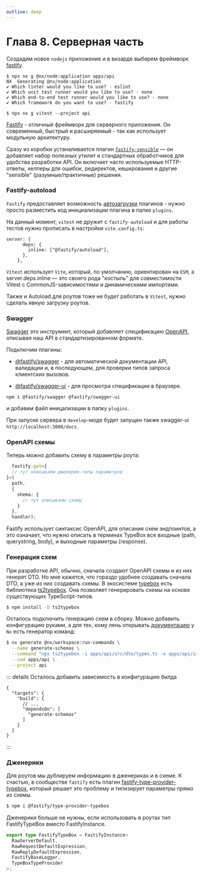 ```yaml
---
outline: deep
---
```


# Глава 8. Серверная часть

Создадим новое `nodejs` приложение и в визарде выберем фреймворк [fastify](https://fastify.dev/).

```shell
$ npx nx g @nx/node:application apps/api
NX  Generating @nx/node:application
✔ Which linter would you like to use? · eslint
✔ Which unit test runner would you like to use? · none
✔ Which end-to-end test runner would you like to use? · none
✔ Which framework do you want to use? · fastify

$ npx nx g vitest --project api
```

[Fastify](https://fastify.dev/) - отличный фреймворк для серверного приложения. Он современный, быстрый и расширяемый -
так как использует модульную архитектуру.

Сразу из коробки устаналивается плагин [`fastify-sensible`](https://github.com/fastify/fastify-sensible) — он добавляет
набор полезных утилит и стандартных обработчиков для удобства разработки API. Он включает часто используемые
HTTP-ответы, хелперы для ошибок, редиректов, кеширования и другие "sensible" (разумные/практичные) решения.

### Fastify-autoload

`Fastify` предоставляет возможность [автозагрузки](https://github.com/fastify/fastify-autoload) плагинов - нужно просто
разместить код инициализации плагина в папке `plugins`.

На данный момент, `vitest` не дружит с `fastify-autoload` и для работы тестов нужно прописать в настройки
`vite.config.ts`:

```
server: {
      deps: {
        inline: ["@fastify/autoload"],
      },
    },
```

`Vitest` использует `Vite`, который, по умолчанию, ориентирован на `ESM`, а
server.deps.inline — это своего рода "костыль" для совместимости Vitest с CommonJS-зависимостями и динамическими
импортами.

Также и Autoload для роутов тоже не будет работать в `Vitest`, нужно сделать явную загрузку роутов.

### Swagger

[Swagger](https://swagger.io/) это инструмент, который добавляет спецификацию [OpenAPI](https://www.openapis.org/),
описывая наш API в стандартизированном формате.

Подключим плагины:

- [@fastify/swagger](https://github.com/fastify/fastify-swagger) -
  для автоматической документации API, валидации и, в последующем, для проверки типов запроса клиентских вызовов.

- [@fastify/swagger-ui](https://github.com/fastify/fastify-swagger-ui) -
  для просмотра спецификации в браузере.

```shell
npm i @fastify/swagger @fastify/swagger-ui
```

и добавим файл иницализации в папку `plugins`.

При запуске сервера в `develop`-моде будет запущен также swagger-ui `http://localhost:3000/docs`.

### OpenAPI схемы
Теперь можно добавить схему в параметры роута:

```typescript
  fastify.get<{
  // тут описываем дженерик-типы параметров
}>(
  path,
  {
    shema: {
      // тут описываем схему
    }
  },
  handler);
```

Fastify использует синтаксис OpenAPI, для описания схем эндпоинтов, а это означает, что нужно описать в терминах
TypeBox все входные (path, querystring, body), и выходные параметры (response).

### Генерация схем

При разработке API, обычно, сначала создают OpenAPI схемы и из них генерят DTO.
Но мне кажется, что гораздо удобнее создавать сначала DTO, а уже из них создавать схемы.
В экосистеме [typebox](https://github.com/sinclairzx81/typebox?tab=readme-ov-file#ecosystem) есть
библиотека
[ts2typebox](https://github.com/xddq/ts2typebox).
Она позволяет генерировать схемы на основе существующих TypeScript-типов.

```bash
$ npm install -D ts2typebox
```

Осталось подключить генерацию схем в сборку. Можно добавить конфигурацию руками, а для тех, кому лень открывать
[документацию](https://nx.dev/reference/core-api/nx/executors/run-commands) у
`Nx` есть генератор команд:

```bash
$ nx generate @nx/workspace:run-commands \
  --name generate-schemas \
  --command "npx ts2typebox -i apps/api/src/dto/types.ts -o apps/api/src/typebox/index.ts" \
  --cwd apps/api \
  --project api
```

::: details Осталось добавить зависимость в конфигурацию билда

```json5
{
  "targets": {
    "build": {
      // ...
      "dependsOn": [
        "generate-schemas"
      ]
    }
  }
}
```

:::

### Дженерики

Для роутов мы дублируем информацию в дженериках и в схеме. К счастью, в сообществе `fastify` есть плагин
[fastify-type-provider-typebox](https://github.com/fastify/fastify-type-provider-typebox),
который решает это проблему и типизирует параметры прямо из схемы.

```bash
$ npm i @fastify/type-provider-typebox
```

Дженерики больше не нужны, если использовать в роутах тип FastifyTypeBox вместо FastifyInstance.

```typescript
export type FastifyTypeBox = FastifyInstance<
  RawServerDefault,
  RawRequestDefaultExpression,
  RawReplyDefaultExpression,
  FastifyBaseLogger,
  TypeBoxTypeProvider
>;
```

